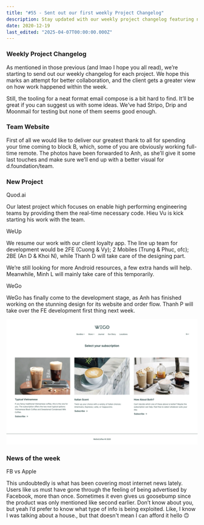 ```yaml
---
title: "#55 - Sent out our first weekly Project Changelog"
description: Stay updated with our weekly project changelog featuring new developments on Quod.ai, WeUp, WeGo, team updates, and insights on the Facebook vs Apple privacy debate.
date: 2020-12-19
last_edited: "2025-04-07T00:00:00.000Z"
---
```


### Weekly Project Changelog

As mentioned in those previous (and lmao I hope you all read), we’re starting to send out our weekly changelog for each project. We hope this marks an attempt for better collaboration, and the client gets a greater view on how work happened within the week.

Still, the tooling for a neat format email compose is a bit hard to find. It’ll be great if you can suggest us with some ideas. We’ve had Stripo, Drip and Moonmail for testing but none of them seems good enough.

### Team Website

First of all we would like to deliver our greatest thank to all for spending your time coming to block B, which, some of you are obviously working full-time remote. The photos have been forwarded to Anh, as she’ll give it some last touches and make sure we’ll end up with a better visual for d.foundation/team.

### New Project

Quod.ai

Our latest project which focuses on enable high performing engineering teams by providing them the real-time necessary code. Hieu Vu is kick starting his work with the team.

WeUp

We resume our work with our client loyalty app. The line up team for development would be 2FE (Cuong & Vy); 2 Mobiles (Trung & Phuc, ofc); 2BE (An D & Khoi N), while Thanh D will take care of the designing part.

We’re still looking for more Android resources, a few extra hands will help. Meanwhile, Minh L will mainly take care of this temporarily.

WeGo

WeGo has finally come to the development stage, as Anh has finished working on the stunning design for its website and order flow. Thanh P will take over the FE development first thing next week.

![](assets/notion-image-1744007112428-dbd4z.webp)

### News of the week

FB vs Apple

This undoubtedly is what has been covering most internet news lately. Users like us must have gone through the feeling of being advertised by Facebook, more than once. Sometimes it even gives us goosebump since the product was only mentioned like second earlier. Don’t know about you, but yeah I’d prefer to know what type of info is being exploited. Like, I know I was talking about a house., but that doesn't mean I can afford it hello 🙃

